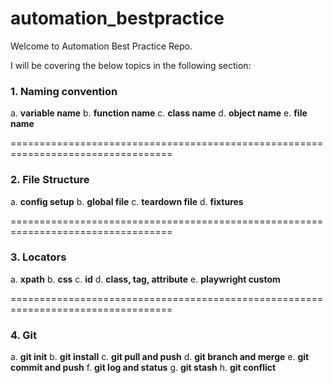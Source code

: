 # automation_bestpractice

Welcome to Automation Best Practice Repo.

I will be covering the below topics in the following section:

### 1. Naming convention
a. **variable name**
b. **function name**
c. **class name**
d. **object name**
e. **file name**

==================================================================================

### 2. File Structure
a. **config setup**
b. **global file**
c. **teardown file**
d. **fixtures**

==================================================================================

### 3. Locators
a. **xpath**
b. **css**
c. **id**
d. **class, tag, attribute**
e. **playwright custom**

==================================================================================

### 4. Git
a. **git init**
b. **git install**
c. **git pull and push**
d. **git branch and merge**
e. **git commit and push**
f. **git log and status**
g. **git stash**
h. **git conflict**
